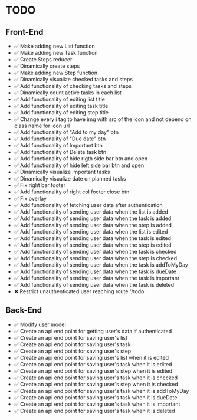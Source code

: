 # TODO

## Front-End

- ✅ Make adding new List function
- ✅ Make adding new Task function
- ✅ Create Steps reducer
- ✅ Dinamically create steps
- ✅ Make adding new Step function
- ✅ Dinamically visualize checked tasks and steps
- ✅ Add functionality of checking tasks and steps
- ✅ Dinamically count active tasks in each list
- ✅ Add functionality of editing list title
- ✅ Add functionality of editing task title
- ✅ Add functionality of editing step title
- ✅ Change every i tag to have img with src of the icon and not depend on class name for icon url
- ✅ Add functionality of "Add to my day" btn
- ✅ Add functionality of "Due date" btn
- ✅ Add functionality of Important btn
- ✅ Add functionality of Delete task btn
- ✅ Add functionality of hide rigth side bar btn and open
- ✅ Add functionality of hide left side bar btn and open
- ✅ Dinamically visualize important tasks
- ✅ Dinamically visualize date on planned tasks
- ✅ Fix right bar footer
- ✅ Add functionality of right col footer close btn
- ✅ Fix overlay
- ✅ Add functionality of fetching user data after authentication
- ✅ Add functionality of sending user data when the list is added
- ✅ Add functionality of sending user data when the task is added
- ✅ Add functionality of sending user data when the step is added
- ✅ Add functionality of sending user data when the list is edited
- ✅ Add functionality of sending user data when the task is edited
- ✅ Add functionality of sending user data when the step is edited
- ✅ Add functionality of sending user data when the task is checked
- ✅ Add functionality of sending user data when the step is checked
- ✅ Add functionality of sending user data when the task is addToMyDay
- ✅ Add functionality of sending user data when the task is dueDate
- ✅ Add functionality of sending user data when the task is important
- ✅ Add functionality of sending user data when the task is deleted
- ❌ Restrict unauthenticated user reaching route '/todo'

## Back-End

- ✅ Modify user model
- ✅ Create an api end point for getting user's data if authenticated
- ✅ Create an api end point for saving user's list
- ✅ Create an api end point for saving user's task
- ✅ Create an api end point for saving user's step
- ✅ Create an api end point for saving user's list when it is edited
- ✅ Create an api end point for saving user's task when it is edited
- ✅ Create an api end point for saving user's step when it is edited
- ✅ Create an api end point for saving user's task when it is checked
- ✅ Create an api end point for saving user's step when it is checked
- ✅ Create an api end point for saving user's task when it is addToMyDay
- ✅ Create an api end point for saving user's task when it is dueDate
- ✅ Create an api end point for saving user's task when it is important
- ✅ Create an api end point for saving user's task when it is deleted
